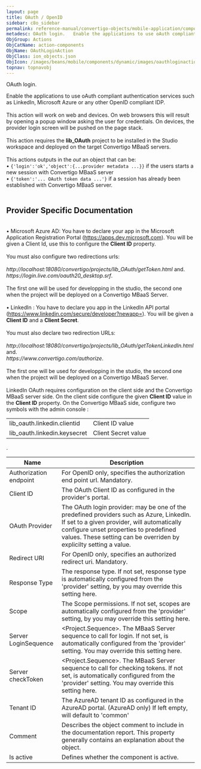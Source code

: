 ```yaml
---
layout: page
title: OAuth / OpenID
sidebar: c8o_sidebar
permalink: reference-manual/convertigo-objects/mobile-application/components/action-components/oauth-openid/
metadesc: OAuth login.   Enable the applications to use oAuth compliant authentication services such as LinkedIn, Microsoft Azure or any other OpenID compliant 
ObjGroup: Actions
ObjCatName: action-components
ObjName: OAuthLoginAction
ObjClass: ion_objects.json
ObjIcon: /images/beans/mobile/components/dynamic/images/oauthloginaction_color_32x32.png
topnav: topnavobj
---
```

OAuth login. <br/>

 Enable the applications to use oAuth compliant authentication services such as LinkedIn, Microsoft Azure or any other OpenID compliant IDP.<br/>
<br/>
This action will work on web and devices. On web browsers this will result by opening a popup window asking the user for credentials. On devices, the provider login screen will be pushed on the page stack.<br/>
<br/>
This action requires the <b>lib_OAuth</b> project to be installed in the Studio workspace and deployed on the target Convertigo MBaaS servers.<br/>
<br/>
This actions outputs in the <i>out</i> an object that can be:<br/>
 • <code>{'login':'ok','object':{...provider metadata ...}}</code> if the users starts a new session with Convertigo MBaaS server<br/>
 • <code>{'token':'... OAuth token data ...'}</code> if a session has already been established with Convertigo MBaaS server.<br/>
<br/>
<h2>Provider Specific Documentation</h2><br/>
 • Microsoft Azure AD: You have to declare your app in the Microsoft Application Registration Portal (<a href='https://apps.dev.microsoft.com' target='_blank'>https://apps.dev.microsoft.com</a>). You will be given a Client Id, use this to configure the <b>Client ID</b> property.<br/>
<br/>
You must also configure two redirections urls:<br/>
<br/>
 <i>http://localhost:18080/convertigo/projects/lib_OAuth/getToken.html</i> and.<br/>
 <i>https://login.live.com/oauth20_desktop.srf</i>.<br/>
<br/>
The first one will be used for developping in the studio, the second one when the project will be deployed on a Convertigo MBaaS Server.<br/>
<br/>
 • LinkedIn : You have to declare you app in the LinkedIn API portal (<a href='https://www.linkedin.com/secure/developer?newapp=' target='_blank'>https://www.linkedin.com/secure/developer?newapp=</a>). You will be given a <b>Client ID</b> and a <b>Client Secret</b>.<br/>
<br/>
You must also declare two redirection URLs:<br/>
<br/>
<i>http://localhost:18080/convertigo/projects/lib_OAuth/getTokenLinkedIn.html</i> and.<br/>
<i>https://www.convertigo.com/authorize</i>.<br/>
<br/>
The first one will be used for developping in the studio, the second one when the project will be deployed on a Convertigo MBaaS Server.<br/>
<br/>
LinkedIn OAuth requires configuration on the client side and the Convertigo MBaaS server side. On the client side configure the given <b>Client ID</b> value in the <b>Client ID</b> property. On the Convertigo MBaaS side,  configure two symbols with the admin console :<table><tr><td>lib_oauth.linkedin.clientid</td><td>Client ID value</td></tr><tr><td>lib_oauth.linkedin.keysecret</td><td>Client Secret value</td></tr></table>.

Name | Description 
--- | ---
Authorization endpoint | For OpenID only, specifies the authorization end point url. Mandatory.
Client ID | The OAuth Client ID as configured in the provider's portal.
OAuth Provider | The OAuth login provider: may be one of the predefined providers such as Azure, LinkedIn. If set to a given provider, will automatically configure unset properties to predefined values. These setting can be overriden by explicilty setting a value.
Redirect URI | For OpenID only, specifies an authorized redirect uri. Mandatory.
Response Type | The response type. If not set, response type is automatically configured from the 'provider' setting, by you may override this setting here.
Scope | The Scope permissions. If not set, scopes are automatically configured from the 'provider' setting, by you may override this setting here.
Server LoginSequence | &lt;Project.Sequence&gt;. The MBaaS Server sequence to call for login. If not set, is automatically configured from the 'provider' setting. You may override this setting here.
Server checkToken | &lt;Project.Sequence&gt;. The MBaaS Server sequence to call for checking tokens. If not set, is automatically configured from the 'provider' setting. You may override this setting here.
Tenant ID | The AzureAD tenant ID as configured in the AzureAD portal. (AzureAD only) If left empty, will default to 'common'
Comment | Describes the object comment to include in the documentation report.  This property generally contains an explanation about the object. 
Is active | Defines whether the component is active. 


